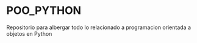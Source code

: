 # POO_PYTHON
Repositorio para albergar todo lo relacionado a programacion orientada a objetos en Python
